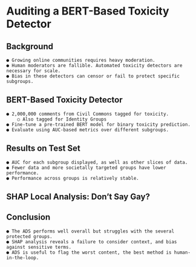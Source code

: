 # Auditing a BERT-Based Toxicity Detector


## Background

```
● Growing online communities requires heavy moderation.
● Human moderators are fallible. Automated toxicity detectors are necessary for scale.
● Bias in these detectors can censor or fail to protect specific subgroups.
```


## BERT-Based Toxicity Detector

```
● 2,000,000 comments from Civil Commons tagged for toxicity.
    ○ Also tagged for Identity Groups
● Fine-tune a pre-trained BERT model for binary toxicity prediction.
● Evaluate using AUC-based metrics over different subgroups.
```


## Results on Test Set

```
● AUC for each subgroup displayed, as well as other slices of data.
● Fewer data and more societally targeted groups have lower performance.
● Performance across groups is relatively stable.
```

## SHAP Local Analysis: Don’t Say Gay?


## Conclusion

```
● The ADS performs well overall but struggles with the several protected groups.
● SHAP analysis reveals a failure to consider context, and bias against sensitive terms.
● ADS is useful to flag the worst content, the best method is human-in-the-loop.
```

